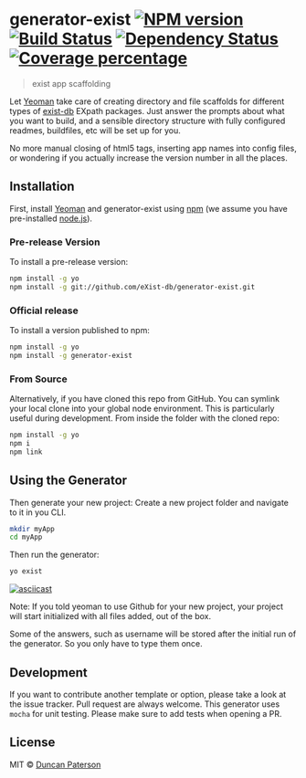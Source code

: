 # generator-exist [![NPM version][npm-image]][npm-url] [![Build Status][travis-image]][travis-url] [![Dependency Status][daviddm-image]][daviddm-url] [![Coverage percentage][coveralls-image]][coveralls-url]
> exist app scaffolding

Let [Yeoman](http://yeoman.io) take care of creating directory and file scaffolds for different types of [exist-db](https://exist-db.org) EXpath packages. Just answer the prompts about what you want to build, and a sensible directory structure with fully configured readmes, buildfiles, etc will be set up for you.

No more manual closing of html5 tags, inserting app names into config files, or wondering if you actually increase the version number in all the places.

## Installation

First, install [Yeoman](http://yeoman.io) and generator-exist using [npm](https://www.npmjs.com/) (we assume you have pre-installed [node.js](https://nodejs.org/)).

### Pre-release Version
To install a pre-release version:
```bash
npm install -g yo
npm install -g git://github.com/eXist-db/generator-exist.git
```

### Official release
To install a version published to npm:
```bash
npm install -g yo
npm install -g generator-exist
```

### From Source
Alternatively, if you have cloned this repo from GitHub. You can symlink your local clone into your global node environment. This is particularly useful during development. From inside the folder with the cloned repo:
```bash
npm install -g yo
npm i
npm link
```

## Using the Generator
Then generate your new project: Create a new project folder and navigate to it in you CLI.

```bash
mkdir myApp
cd myApp
```

Then run the generator:
```bash
yo exist
```

[![asciicast](https://asciinema.org/a/MqB6TyzdyBJImItHLsfC99Ufj.png)](https://asciinema.org/a/MqB6TyzdyBJImItHLsfC99Ufj)

Note: If you told yeoman to use Github for your new project, your project will start initialized with all files added, out of the box.

Some of the answers, such as username will be stored after the initial run of the generator. So you only have to type them once.

## Development
If you want to contribute another template or option, please take a look at the issue tracker. Pull request are always welcome. This generator uses `mocha` for unit testing. Please make sure to add tests when opening a PR.

## License

MIT © [Duncan Paterson](https://github.com/duncdrum)


[npm-image]: https://badge.fury.io/js/generator-exist.svg
[npm-url]: https://www.npmjs.com/package/@existdb/generator-exist
[travis-image]: https://travis-ci.com/eXist-db/generator-exist.svg?token=qpLmm7SAUYJsXY8vZsRs&branch=master
[travis-url]: https://travis-ci.com/eXist-db/generator-exist
[daviddm-image]: https://david-dm.org/eXist-db/generator-exist.svg?theme=shields.io
[daviddm-url]: https://david-dm.org/eXist-db/generator-exist
[coveralls-image]: https://coveralls.io/repos/eXist-db/generator-exist/badge.svg
[coveralls-url]: https://coveralls.io/r/eXist-db/generator-exist
